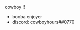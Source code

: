 cowboy !!
- booba enjoyer
- discord: cowboyhours##0770

<!---
cowboyhours/cowboyhours is a ✨ special ✨ repository because its `README.md` (this file) appears on your GitHub profile.
You can click the Preview link to take a look at your changes.
--->
